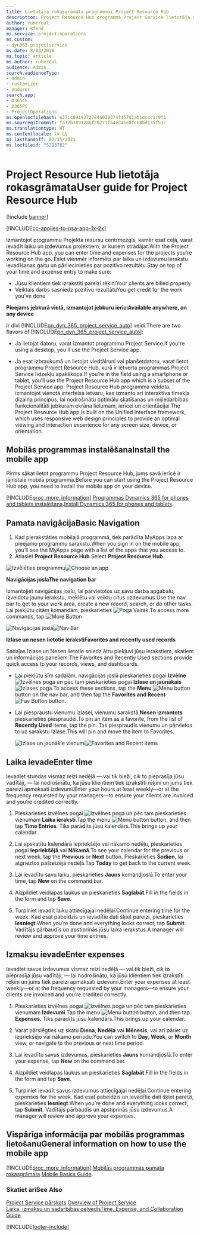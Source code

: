 ```yaml
---
title: Lietotāja rokasgrāmata programmai Project Resource Hub
description: Project Resource Hub programma Project Service lietotāja rokasgrāmata
author: ruhercul
manager: kfend
ms.service: project-operations
ms.custom:
- dyn365-projectservice
ms.date: 8/03/2018
ms.topic: article
ms.author: ruhercul
audience: Admin
search.audienceType:
- admin
- customizer
- enduser
search.app:
- D365CE
- D365PS
- ProjectOperations
ms.openlocfilehash: e27cc0919272784a030374f457d1ab1dccc1f9f1
ms.sourcegitcommit: fa32b1893286f20271fa4ec4be8fc68bd135f53c
ms.translationtype: HT
ms.contentlocale: lv-LV
ms.lasthandoff: 02/15/2021
ms.locfileid: "5283782"
---
```

# <a name="user-guide-for-project-resource-hub"></a><span data-ttu-id="07c5c-103">Project Resource Hub lietotāja rokasgrāmata</span><span class="sxs-lookup"><span data-stu-id="07c5c-103">User guide for Project Resource Hub</span></span>

[!include [banner](../includes/psa-now-project-operations.md)]

[!INCLUDE[cc-applies-to-psa-app-1x-2x](../includes/cc-applies-to-psa-app-1x-2x.md)]

<span data-ttu-id="07c5c-104">Izmantojot programmu Projekta resursu centrmezgls, kamēr esat ceļā, varat ievadīt laiku un izdevumus projektiem, ar kuriem strādājat.</span><span class="sxs-lookup"><span data-stu-id="07c5c-104">With the Project Resource Hub app, you can enter time and expenses for the projects you’re working on the go.</span></span> <span data-ttu-id="07c5c-105">Esiet vienmēr informēts par laika un izdevumu ierakstu ievadīšanas gaitu un pārliecinieties par pozitīvo rezultātu.</span><span class="sxs-lookup"><span data-stu-id="07c5c-105">Stay on top of your time and expense entry to make sure:</span></span>

- <span data-ttu-id="07c5c-106">Jūsu klientiem tiek izrakstīti pareizi rēķini</span><span class="sxs-lookup"><span data-stu-id="07c5c-106">Your clients are billed properly</span></span>
- <span data-ttu-id="07c5c-107">Veiktais darbs sasniedz pozitīvu rezultātu</span><span class="sxs-lookup"><span data-stu-id="07c5c-107">You get credit for the work you’ve done</span></span>

<span data-ttu-id="07c5c-108">**Pieejams jebkurā vietā, izmantojot jebkuru ierīci**</span><span class="sxs-lookup"><span data-stu-id="07c5c-108">**Available anywhere, on any device**</span></span>

<span data-ttu-id="07c5c-109">Ir divi [!INCLUDE[pn_dyn_365_project_service_auto](../includes/pn-dyn-365-project-service-auto.md)] veidi.</span><span class="sxs-lookup"><span data-stu-id="07c5c-109">There are two flavors of [!INCLUDE[pn_dyn_365_project_service_auto](../includes/pn-dyn-365-project-service-auto.md)]:</span></span> 

- <span data-ttu-id="07c5c-110">Ja lietojat datoru, varat izmantot programmu Project Service.</span><span class="sxs-lookup"><span data-stu-id="07c5c-110">If you're using a desktop, you'll use the Project Service app.</span></span> 

- <span data-ttu-id="07c5c-111">Ja esat izbraukumā un lietojat viedtālruni vai planšetdatoru, varat lietot programmu Project Resource Hub, kurā ir ietverta programmas Project Service līdzekļu apakškopa.</span><span class="sxs-lookup"><span data-stu-id="07c5c-111">If you’re in the field using a smartphone or tablet, you’ll use the Project Resource Hub app which is a subset of the Project Service  app.</span></span> <span data-ttu-id="07c5c-112">Project Resource Hub programma veidota, izmantojot vienotā interfeisa ietvaru, kas izmanto arī interaktīva tīmekļa dizaina principus, lai nodrošinātu optimālu skatīšanas un mijiedarbības funkcionalitāti jebkuram ekrāna lielumam, ierīcei un orientācijai.</span><span class="sxs-lookup"><span data-stu-id="07c5c-112">The Project Resource Hub app is built on the Unified Interface framework, which uses responsive web design principles to provide an optimal viewing and interaction experience for any screen size, device, or orientation.</span></span> 


## <a name="install-the-mobile-app"></a><span data-ttu-id="07c5c-113">Mobilās programmas instalēšana</span><span class="sxs-lookup"><span data-stu-id="07c5c-113">Install the mobile app</span></span>
<span data-ttu-id="07c5c-114">Pirms sākat lietot programmu Project Resource Hub, jums savā ierīcē ir jāinstalē mobilā programma.</span><span class="sxs-lookup"><span data-stu-id="07c5c-114">Before you can start using the Project Resource Hub app, you need to install the mobile app on your device.</span></span> 

[!INCLUDE[proc_more_information](../includes/proc-more-information.md)] <span data-ttu-id="07c5c-115">[Programmas Dynamics 365 for phones and tablets instalēšana](https://docs.microsoft.com/dynamics365/mobile-app/install-dynamics-365-for-phones-and-tablets).</span><span class="sxs-lookup"><span data-stu-id="07c5c-115">[Install Dynamics 365 for phones and tablets](https://docs.microsoft.com/dynamics365/mobile-app/install-dynamics-365-for-phones-and-tablets).</span></span>

## <a name="basic-navigation"></a><span data-ttu-id="07c5c-116">Pamata navigācija</span><span class="sxs-lookup"><span data-stu-id="07c5c-116">Basic Navigation</span></span>
1.  <span data-ttu-id="07c5c-117">Kad pierakstāties mobilajā programmā, tiek parādīta MyApps lapa ar pieejamo programmu sarakstu.</span><span class="sxs-lookup"><span data-stu-id="07c5c-117">When you sign in on the mobile app, you’ll see the MyApps page with a list of the apps that you access to.</span></span> 
2.  <span data-ttu-id="07c5c-118">Atlasiet **Project Resource Hub**.</span><span class="sxs-lookup"><span data-stu-id="07c5c-118">Select **Project Resource Hub**.</span></span>

<span data-ttu-id="07c5c-119">![Izvēlēties programmu](media/chooseApp_1.png "Izvēlēties programmu")</span><span class="sxs-lookup"><span data-stu-id="07c5c-119">![Choose an app](media/chooseApp_1.png "Choose an app")</span></span>

<span data-ttu-id="07c5c-120">**Navigācijas josla**</span><span class="sxs-lookup"><span data-stu-id="07c5c-120">**The navigation bar**</span></span>

<span data-ttu-id="07c5c-121">Izmantojiet navigācijas joslu, lai pārvietotos uz savu darba apgabalu, izveidotu jaunu ierakstu, meklētu vai veiktu citus uzdevumus.</span><span class="sxs-lookup"><span data-stu-id="07c5c-121">Use the nav bar to get to your work area, create a new record, search, or do other tasks.</span></span> <span data-ttu-id="07c5c-122">Lai piekļūtu citām komandām, pieskarieties ![Poga Vairāk](media/MoreButton.png "Poga Vairāk").</span><span class="sxs-lookup"><span data-stu-id="07c5c-122">To access more commands, tap ![More Button](media/MoreButton.png "More Button")</span></span>

<span data-ttu-id="07c5c-123">![Navigācijas josla](media/NavBar_2.png "Navigācijas josla")</span><span class="sxs-lookup"><span data-stu-id="07c5c-123">![Nav Bar](media/NavBar_2.png "Nav Bar")</span></span>

<span data-ttu-id="07c5c-124">**Izlase un nesen lietotie ieraksti**</span><span class="sxs-lookup"><span data-stu-id="07c5c-124">**Favorites and recently used records**</span></span>

<span data-ttu-id="07c5c-125">Sadaļas Izlase un Nesen lietotie sniedz ātru piekļuvi jūsu ierakstiem, skatiem un informācijas paneļiem.</span><span class="sxs-lookup"><span data-stu-id="07c5c-125">The Favorites and Recently Used sections provide quick access to your records, views, and dashboards.</span></span> 

- <span data-ttu-id="07c5c-126">Lai piekļūtu šīm sadaļām, navigācijas joslā pieskarieties pogai **Izvēlne** ![Izvēlnes poga](media/MenuButton.png "Izvēlnes poga") un pēc tam pieskarieties pogai **Izlase un jaunākais** ![Izlases poga](media/FavButton.png "Izlases poga").</span><span class="sxs-lookup"><span data-stu-id="07c5c-126">To access these sections, tap the **Menu** ![Menu button](media/MenuButton.png "Menu button") button on the nav bar, and then tap the **Favorites and Recent** ![Fav Button](media/FavButton.png "Fav Button") button.</span></span>

- <span data-ttu-id="07c5c-127">Lai piespraustu vienumu izlasei, vienumu sarakstā **Nesen izmantots** pieskarieties piespraudei.</span><span class="sxs-lookup"><span data-stu-id="07c5c-127">To pin an item as a favorite, from the list of **Recently Used** items, tap the pin.</span></span> <span data-ttu-id="07c5c-128">Tas piespraudīs vienumu un pārvietos to uz sarakstu Izlase.</span><span class="sxs-lookup"><span data-stu-id="07c5c-128">This will pin and move the item to Favorites.</span></span>

  <span data-ttu-id="07c5c-129">![Izlase un jaunākie vienumi](media/Favs_3.png "Izlase un jaunākie vienumi")</span><span class="sxs-lookup"><span data-stu-id="07c5c-129">![Favorites and Recent items](media/Favs_3.png "Favorites and Recent items")</span></span>
 
## <a name="enter-time"></a><span data-ttu-id="07c5c-130">Laika ievade</span><span class="sxs-lookup"><span data-stu-id="07c5c-130">Enter time</span></span>
<span data-ttu-id="07c5c-131">Ievadiet stundas vismaz reizi nedēļā — vai tik bieži, cik to pieprasīja jūsu vadītāji, — lai nodrošinātu, ka jūsu klientiem tiek izrakstīti rēķini un jums tiek pareizi apmaksati izdevumi.</span><span class="sxs-lookup"><span data-stu-id="07c5c-131">Enter your hours at least weekly—or at the frequency requested by your managers—to ensure your clients are invoiced and you’re credited correctly.</span></span>

1. <span data-ttu-id="07c5c-132">Pieskarieties izvēlnes pogai ![Izvēlnes poga](media/MenuButton.png "Izvēlnes poga") un pēc tam pieskarieties vienumam **Laika ieraksti**.</span><span class="sxs-lookup"><span data-stu-id="07c5c-132">Tap the menu ![Menu button](media/MenuButton.png "Menu button") button, and then tap **Time Entries**.</span></span> <span data-ttu-id="07c5c-133">Tiks parādīts jūsu kalendārs.</span><span class="sxs-lookup"><span data-stu-id="07c5c-133">This brings up your calendar.</span></span>

2. <span data-ttu-id="07c5c-134">Lai apskatītu kalendārā iepriekšējo vai nākamo nedēļu, pieskarieties pogai **Iepriekšējā** vai **Nākamā**.</span><span class="sxs-lookup"><span data-stu-id="07c5c-134">To see your calendar for the previous or next week, tap the **Previous** or **Next** button.</span></span> <span data-ttu-id="07c5c-135">Pieskarieties **Šodien**, lai atgrieztos pašreizējā nedēļā.</span><span class="sxs-lookup"><span data-stu-id="07c5c-135">Tap **Today** to get back to the current week.</span></span>

3. <span data-ttu-id="07c5c-136">Lai ievadītu savu laiku, pieskarieties **Jauns** komandjoslā.</span><span class="sxs-lookup"><span data-stu-id="07c5c-136">To enter your time, tap **New** on the command bar.</span></span> 

4. <span data-ttu-id="07c5c-137">Aizpildiet veidlapas laukus un pieskarieties **Saglabāt**.</span><span class="sxs-lookup"><span data-stu-id="07c5c-137">Fill in the fields in the form and tap **Save**.</span></span>

5. <span data-ttu-id="07c5c-138">Turpiniet ievadīt laiku attiecīgajai nedēļai.</span><span class="sxs-lookup"><span data-stu-id="07c5c-138">Continue entering time for the week.</span></span> <span data-ttu-id="07c5c-139">Kad esat pabeidzis un ievadītie dati šķiet pareizi, pieskarieties **Iesniegt**.</span><span class="sxs-lookup"><span data-stu-id="07c5c-139">When you’re done and everything looks correct, tap **Submit**.</span></span> <span data-ttu-id="07c5c-140">Vadītājs pārbaudīs un apstiprinās jūsu laika ierakstus.</span><span class="sxs-lookup"><span data-stu-id="07c5c-140">A manager will review and approve your time entries.</span></span>

## <a name="enter-expenses"></a><span data-ttu-id="07c5c-141">Izmaksu ievade</span><span class="sxs-lookup"><span data-stu-id="07c5c-141">Enter expenses</span></span> 
<span data-ttu-id="07c5c-142">Ievadiet savus izdevumus vismaz reizi nedēļā — vai tik bieži, cik to pieprasīja jūsu vadītāji, — lai nodrošinātu, ka jūsu klientiem tiek izrakstīti rēķini un jums tiek pareizi apmaksati izdevumi.</span><span class="sxs-lookup"><span data-stu-id="07c5c-142">Enter your expenses at least weekly—or at the frequency requested by your managers—to ensure your clients are invoiced and you’re credited correctly.</span></span>

1. <span data-ttu-id="07c5c-143">Pieskarieties izvēlnes pogai ![Izvēlnes poga](media/MenuButton.png "Izvēlnes poga") un pēc tam pieskarieties vienumam **Izdevumi**.</span><span class="sxs-lookup"><span data-stu-id="07c5c-143">Tap the menu ![Menu button](media/MenuButton.png "Menu button") button, and then tap **Expenses**.</span></span> <span data-ttu-id="07c5c-144">Tiks parādīts jūsu kalendārs.</span><span class="sxs-lookup"><span data-stu-id="07c5c-144">This brings up your calendar.</span></span>

2. <span data-ttu-id="07c5c-145">Varat pārslēgties uz skatu **Diena**, **Nedēļa** vai **Mēnesis**, vai arī pāriet uz iepriekšējo vai nākamo periodu.</span><span class="sxs-lookup"><span data-stu-id="07c5c-145">You can switch to **Day**, **Week**, or **Month** view, or navigate to the previous or next time period.</span></span> 

3. <span data-ttu-id="07c5c-146">Lai ievadītu savus izdevumus, pieskarieties **Jauns** komandjoslā.</span><span class="sxs-lookup"><span data-stu-id="07c5c-146">To enter your expense, tap **New** on the command bar.</span></span> 

4. <span data-ttu-id="07c5c-147">Aizpildiet veidlapas laukus un pieskarieties **Saglabāt**.</span><span class="sxs-lookup"><span data-stu-id="07c5c-147">Fill in the fields in the form and tap **Save**.</span></span>

5. <span data-ttu-id="07c5c-148">Turpiniet ievadīt savus izdevumus attiecīgajai nedēļai.</span><span class="sxs-lookup"><span data-stu-id="07c5c-148">Continue entering expenses for the week.</span></span> <span data-ttu-id="07c5c-149">Kad esat pabeidzis un ievadītie dati šķiet pareizi, pieskarieties **Iesniegt**.</span><span class="sxs-lookup"><span data-stu-id="07c5c-149">When you’re done and everything looks correct, tap **Submit**.</span></span> <span data-ttu-id="07c5c-150">Vadītājs pārbaudīs un apstiprinās jūsu izdevumus.</span><span class="sxs-lookup"><span data-stu-id="07c5c-150">A manager will review and approve your expenses.</span></span>

## <a name="general-information-on-how-to-use-the-mobile-app"></a><span data-ttu-id="07c5c-151">Vispārīga informācija par mobilās programmas lietošanu</span><span class="sxs-lookup"><span data-stu-id="07c5c-151">General information on how to use the mobile app</span></span> 
[!INCLUDE[proc_more_information](../includes/proc-more-information.md)] <span data-ttu-id="07c5c-152">[Mobilās programmas pamata rokasgrāmata](https://docs.microsoft.com/dynamics365/mobile-app/dynamics-365-phones-tablets-users-guide).</span><span class="sxs-lookup"><span data-stu-id="07c5c-152">[Mobile Basics Guide](https://docs.microsoft.com/dynamics365/mobile-app/dynamics-365-phones-tablets-users-guide).</span></span>

### <a name="see-also"></a><span data-ttu-id="07c5c-153">Skatiet arī</span><span class="sxs-lookup"><span data-stu-id="07c5c-153">See Also</span></span>  
 <span data-ttu-id="07c5c-154">[Project Service pārskats](../psa/overview.md) </span><span class="sxs-lookup"><span data-stu-id="07c5c-154">[Overview of Project Service](../psa/overview.md) </span></span>  
 [<span data-ttu-id="07c5c-155">Laika, izmaksu un sadarbības ceļvedis</span><span class="sxs-lookup"><span data-stu-id="07c5c-155">Time, Expense, and Collaboration Guide</span></span>](../psa/time-expense-collaboration-guide.md)   
 


[!INCLUDE[footer-include](../includes/footer-banner.md)]